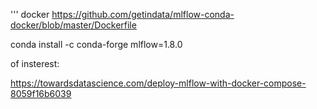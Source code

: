 



''' docker
https://github.com/getindata/mlflow-conda-docker/blob/master/Dockerfile


conda install -c conda-forge mlflow=1.8.0

of insterest:

https://towardsdatascience.com/deploy-mlflow-with-docker-compose-8059f16b6039